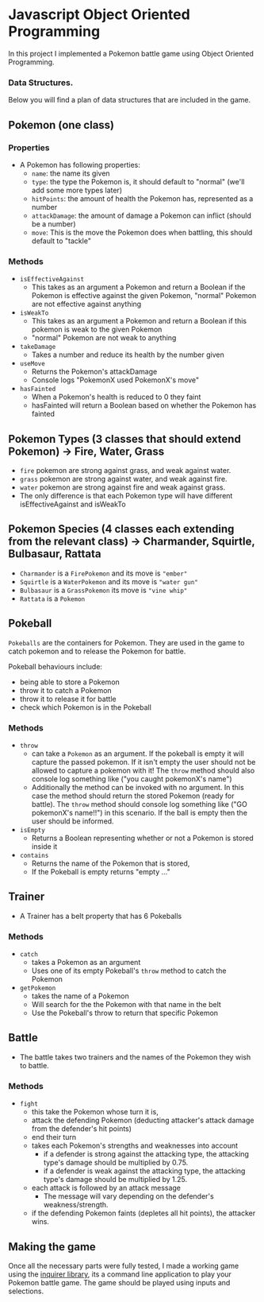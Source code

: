 # Javascript Object Oriented Programming

In this project I implemented a Pokemon battle game using Object Oriented Programming.

### Data Structures.

Below you will find a plan of data structures that are included in the game.

## Pokemon (one class)

### Properties

- A Pokemon has following properties:
  - `name`: the name its given
  - `type`: the type the Pokemon is, it should default to "normal" (we'll add some more types later)
  - `hitPoints`: the amount of health the Pokemon has, represented as a number
  - `attackDamage`: the amount of damage a Pokemon can inflict (should be a number)
  - `move`: This is the move the Pokemon does when battling, this should default to "tackle"

### Methods

- `isEffectiveAgainst`
  - This takes as an argument a Pokemon and return a Boolean if the Pokemon is effective against the given Pokemon, "normal" Pokemon are not effective against anything
- `isWeakTo`
  - This takes as an argument a Pokemon and return a Boolean if this pokemon is weak to the given Pokemon
  - "normal" Pokemon are not weak to anything
- `takeDamage`
  - Takes a number and reduce its health by the number given
- `useMove`
  - Returns the Pokemon's attackDamage
  - Console logs "PokemonX used PokemonX's move"
- `hasFainted`
  - When a Pokemon's health is reduced to 0 they faint
  - hasFainted will return a Boolean based on whether the Pokemon has fainted

## Pokemon Types (3 classes that should extend Pokemon) -> Fire, Water, Grass

- `fire` pokemon are strong against grass, and weak against water.
- `grass` pokemon are strong against water, and weak against fire.
- `water` pokemon are strong against fire and weak against grass.
- The only difference is that each Pokemon type will have different isEffectiveAgainst and isWeakTo

## Pokemon Species (4 classes each extending from the relevant class) -> Charmander, Squirtle, Bulbasaur, Rattata

- `Charmander` is a `FirePokemon` and its move is `"ember"`
- `Squirtle` is a `WaterPokemon` and its move is `"water gun"`
- `Bulbasaur` is a `GrassPokemon` its move is `"vine whip"`
- `Rattata` is a `Pokemon`

## Pokeball

`Pokeballs` are the containers for Pokemon. They are used in the game to catch pokemon and to release the Pokemon for battle.

Pokeball behaviours include:

- being able to store a Pokemon
- throw it to catch a Pokemon
- throw it to release it for battle
- check which Pokemon is in the Pokeball

### Methods

- `throw`
  - can take a `Pokemon` as an argument. If the pokeball is empty it will capture the passed pokemon. If it isn't empty the user should not be allowed to capture a pokemon with it! The `throw` method should also console log something like ("you caught pokemonX's name")
  - Additionally the method can be invoked with no argument. In this case the method should return the stored Pokemon (ready for battle). The `throw` method should console log something like ("GO pokemonX's name!!") in this scenario. If the ball is empty then the user should be informed.
- `isEmpty`
  - Returns a Boolean representing whether or not a Pokemon is stored inside it
- `contains`
  - Returns the name of the Pokemon that is stored,
  - If the Pokeball is empty returns "empty ..."

## Trainer

- A Trainer has a belt property that has 6 Pokeballs

### Methods

- `catch`
  - takes a Pokemon as an argument
  - Uses one of its empty Pokeball's `throw` method to catch the Pokemon
- `getPokemon`
  - takes the name of a Pokemon
  - Will search for the the Pokemon with that name in the belt
  - Use the Pokeball's throw to return that specific Pokemon

## Battle

- The battle takes two trainers and the names of the Pokemon they wish to battle.

### Methods

- `fight`
  - this take the Pokemon whose turn it is,
  - attack the defending Pokemon (deducting attacker's attack damage from the defender's hit points)
  - end their turn
  - takes each Pokemon's strengths and weaknesses into account
    - if a defender is strong against the attacking type, the attacking type's damage should be multiplied by 0.75.
    - if a defender is weak against the attacking type, the attacking type's damage should be multiplied by 1.25.
  - each attack is followed by an attack message
    - The message will vary depending on the defender's weakness/strength.
  - if the defending Pokemon faints (depletes all hit points), the attacker wins.

## Making the game

Once all the necessary parts were fully tested, I made a working game using the [inquirer library](https://github.com/SBoudrias/Inquirer.js), its a command line application to play your Pokemon battle game. The game should be played using inputs and selections.
